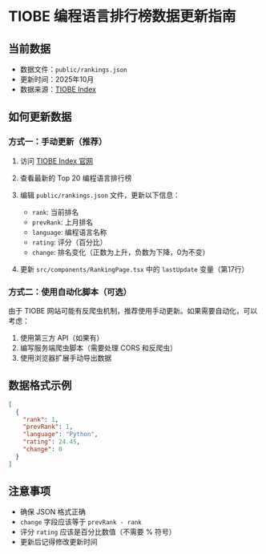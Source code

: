 # TIOBE 编程语言排行榜数据更新指南

## 当前数据
- 数据文件：`public/rankings.json`
- 更新时间：2025年10月
- 数据来源：[TIOBE Index](https://www.tiobe.com/tiobe-index)

## 如何更新数据

### 方式一：手动更新（推荐）

1. 访问 [TIOBE Index 官网](https://www.tiobe.com/tiobe-index)
2. 查看最新的 Top 20 编程语言排行榜
3. 编辑 `public/rankings.json` 文件，更新以下信息：
   - `rank`: 当前排名
   - `prevRank`: 上月排名
   - `language`: 编程语言名称
   - `rating`: 评分（百分比）
   - `change`: 排名变化（正数为上升，负数为下降，0为不变）

4. 更新 `src/components/RankingPage.tsx` 中的 `lastUpdate` 变量（第17行）

### 方式二：使用自动化脚本（可选）

由于 TIOBE 网站可能有反爬虫机制，推荐使用手动更新。如果需要自动化，可以考虑：

1. 使用第三方 API（如果有）
2. 编写服务端爬虫脚本（需要处理 CORS 和反爬虫）
3. 使用浏览器扩展手动导出数据

## 数据格式示例

```json
[
  {
    "rank": 1,
    "prevRank": 1,
    "language": "Python",
    "rating": 24.45,
    "change": 0
  }
]
```

## 注意事项

- 确保 JSON 格式正确
- `change` 字段应该等于 `prevRank - rank`
- 评分 `rating` 应该是百分比数值（不需要 % 符号）
- 更新后记得修改更新时间
